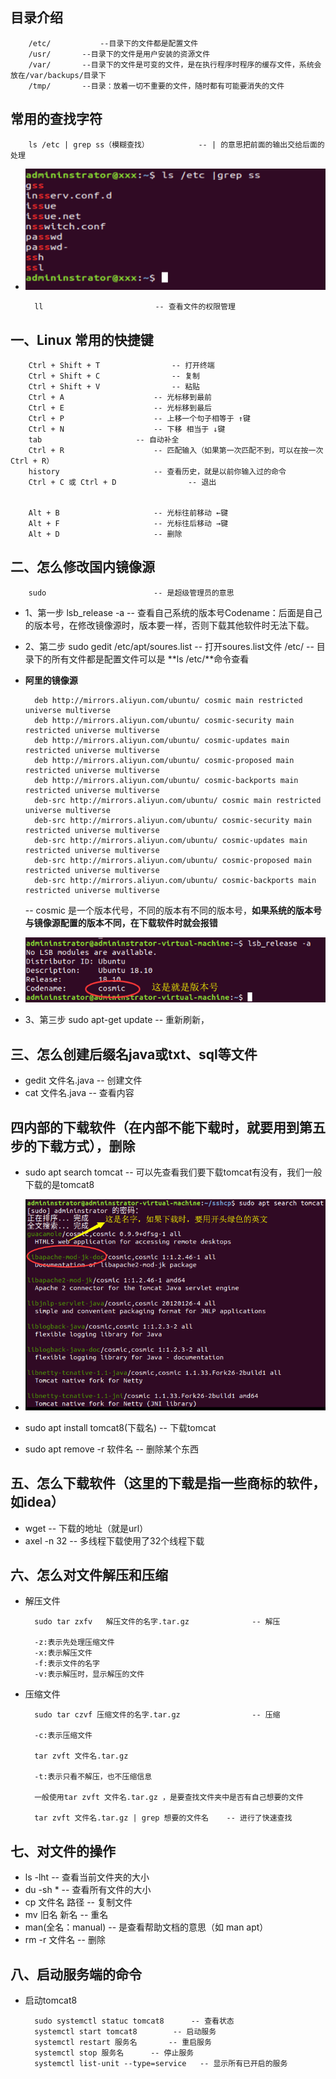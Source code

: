 ## 目录介绍
		/etc/       	--目录下的文件都是配置文件
		/usr/		--目录下的文件是用户安装的资源文件
		/var/		--目录下的文件是可变的文件，是在执行程序时程序的缓存文件，系统会放在/var/backups/目录下
		/tmp/		--目录：放着一切不重要的文件，随时都有可能要消失的文件
## 常用的查找字符
		ls /etc | grep ss（模糊查找） 		  -- | 的意思把前面的输出交给后面的处理
- ![例子](3.png)
		
		ll					       -- 查看文件的权限管理	 

## 一、Linux 常用的快捷键
		Ctrl + Shift + T				-- 打开终端  
		Ctrl + Shift + C				-- 复制 
		Ctrl + Shift + V				-- 粘贴 
		Ctrl + A					-- 光标移到最前 
		Ctrl + E					-- 光标移到最后 
		Ctrl + P					-- 上移一个句子相等于 ↑键 
		Ctrl + N					-- 下移 相当于 ↓键 
		tab						-- 自动补全 
		Ctrl + R					-- 匹配输入（如果第一次匹配不到，可以在按一次Ctrl + R） 
		history						-- 查看历史，就是以前你输入过的命令 
		Ctrl + C 或 Ctrl + D			       -- 退出 
    
       
		Alt + B						-- 光标往前移动 ←键
		Alt + F						-- 光标往后移动 →键
		Alt + D						-- 删除


## 二、怎么修改国内镜像源     
		sudo 						-- 是超级管理员的意思
- 1、第一步
		lsb_release -a 	 				-- 查看自己系统的版本号Codename：后面是自己的版本号，在修改镜像源时，版本要一样，否则下载其他软件时无法下载。
- 2、第二步	
		sudo gedit /etc/apt/soures.list			-- 打开soures.list文件
		/etc/  						-- 目录下的所有文件都是配置文件可以是 **ls /etc/**命令查看
	
- **阿里的镜像源**
	
		deb http://mirrors.aliyun.com/ubuntu/ cosmic main restricted universe multiverse
		deb http://mirrors.aliyun.com/ubuntu/ cosmic-security main restricted universe multiverse
		deb http://mirrors.aliyun.com/ubuntu/ cosmic-updates main restricted universe multiverse
		deb http://mirrors.aliyun.com/ubuntu/ cosmic-proposed main restricted universe multiverse
		deb http://mirrors.aliyun.com/ubuntu/ cosmic-backports main restricted universe multiverse
		deb-src http://mirrors.aliyun.com/ubuntu/ cosmic main restricted universe multiverse
		deb-src http://mirrors.aliyun.com/ubuntu/ cosmic-security main restricted universe multiverse
		deb-src http://mirrors.aliyun.com/ubuntu/ cosmic-updates main restricted universe multiverse
		deb-src http://mirrors.aliyun.com/ubuntu/ cosmic-proposed main restricted universe multiverse
		deb-src http://mirrors.aliyun.com/ubuntu/ cosmic-backports main restricted universe multiverse

	-- cosmic 是一个版本代号，不同的版本有不同的版本号，**如果系统的版本号与镜像源配置的版本不同，在下载软件时就会报错**
- ![cosmic版本查询命令](1.png)
   
- 3、第三步
	sudo apt-get update				   -- 重新刷新，

## 三、怎么创建后缀名java或txt、sql等文件
- gedit 文件名.java 					-- 创建文件
- cat 文件名.java						-- 查看内容
## 四内部的下载软件（在内部不能下载时，就要用到第五步的下载方式），删除
- sudo apt search tomcat				  -- 可以先查看我们要下载tomcat有没有，我们一般下载的是tomcat8
	
- ![此图片只是说明了前面绿色的字体是软件名字](2.png)
	
- sudo apt install tomcat8(下载名)				-- 下载tomcat		
- sudo apt remove -r 软件名				-- 删除某个东西
## 五、怎么下载软件（这里的下载是指一些商标的软件，如idea）
- wget 							  -- 下载的地址（就是url）
- axel -n 32						  -- 多线程下载使用了32个线程下载

## 六、怎么对文件解压和压缩
- 解压文件

		sudo tar zxfv	解压文件的名字.tar.gz				-- 解压
		
		-z:表示先处理压缩文件
		-x:表示解压文件
		-f:表示文件的名字
		-v:表示解压时，显示解压的文件
				
- 压缩文件

		sudo tar czvf 压缩文件的名字.tar.gz				-- 压缩
		
		-c:表示压缩文件
		
		tar zvft 文件名.tar.gz 
		
		-t:表示只看不解压，也不压缩信息
		
		一般使用tar zvft 文件名.tar.gz ，是要查找文件夹中是否有自己想要的文件
			
		tar zvft 文件名.tar.gz | grep 想要的文件名 	 -- 进行了快速查找

## 七、对文件的操作
- ls  -lht						    -- 查看当前文件夹的大小
- du  -sh *						    -- 查看所有文件的大小
- cp 文件名	路径					-- 复制文件
- mv 旧名 新名						 -- 重名
- man(全名：manual)					  -- 是查看帮助文档的意思（如 man apt）
- rm -r 文件名						  -- 删除


## 八、启动服务端的命令

- 启动tomcat8

		sudo systemctl statuc tomcat8	   -- 查看状态
		systemctl start tomcat8		   -- 启动服务
		systemctl restart 服务名		-- 重启服务
		systemctl stop 服务名		-- 停止服务
		systemctl list-unit --type=service	 -- 显示所有已开启的服务
		
